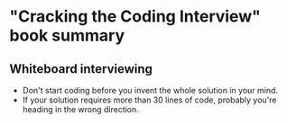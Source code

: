 # "Cracking the Coding Interview" book summary

## Whiteboard interviewing
* Don't start coding before you invent the whole solution in your mind.
* If your solution requires more than 30 lines of code, probably you're heading in the wrong direction.
